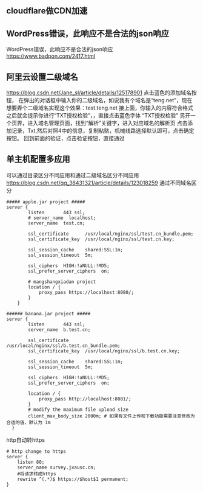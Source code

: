 <!--
 * @Author: yuzihan yuzihanyuzihan@163.com
 * @Date: 2022-05-29 12:47:21
 * @LastEditors: yuzihan yuzihanyuzihan@163.com
 * @LastEditTime: 2022-06-16 22:15:29
 * @FilePath: /fe_interview/服务器/网站优化.md
 * @Description: 这是默认设置,请设置`customMade`, 打开koroFileHeader查看配置 进行设置: https://github.com/OBKoro1/koro1FileHeader/wiki/%E9%85%8D%E7%BD%AE
-->
## cloudflare做CDN加速
## WordPress错误，此响应不是合法的json响应
WordPress错误，此响应不是合法的json响应
https://www.badpon.com/2417.html
## 阿里云设置二级域名
https://blog.csdn.net/Jane_sl/article/details/125178901
点击蓝色的添加域名按钮， 在弹出的对话框中输入你的二级域名，如说我有个域名是“teng.net”，现在想要弄个二级域名实现这个效果：test.teng.net
接上面，你输入的内容符合格式之后就会提示你进行“TXT授权检验”，，直接点击蓝色字体
“TXT授权检验”
另开一个页界，进入域名管理页面，找到“解析”关键字，进入对应域名的解析页
点击添加记录，Txt,然后对照4中的信息，复制粘贴，机械线路选择默认即可，点击确定按钮。
回到前面的验证，点击验证按钮，直接通过
## 单主机配置多应用
可以通过目录区分不同应用和通过二级域名区分不同应用
https://blog.csdn.net/qq_38431321/article/details/123018259
通过不同域名区分
```
##### apple.jar project #####
server {
        listen       443 ssl;
        # server_name  localhost;
        server_name  test.cn;

        ssl_certificate      /usr/local/nginx/ssl/test.cn_bundle.pem;
        ssl_certificate_key  /usr/local/nginx/ssl/test.cn.key;

        ssl_session_cache    shared:SSL:1m;
        ssl_session_timeout  5m;

        ssl_ciphers  HIGH:!aNULL:!MD5;
        ssl_prefer_server_ciphers  on;

        # mangshangxiadan project
        location / {
            proxy_pass https://localhost:8080/;
        }
    }
 
###### banana.jar project #####
server {
        listen       443 ssl;
        server_name  b.test.cn;

        ssl_certificate      /usr/local/nginx/ssl/b.test.cn_bundle.pem;
        ssl_certificate_key  /usr/local/nginx/ssl/b.test.cn.key;

        ssl_session_cache    shared:SSL:1m;
        ssl_session_timeout  5m;

        ssl_ciphers  HIGH:!aNULL:!MD5;
        ssl_prefer_server_ciphers  on;

        location / {
            proxy_pass http://localhost:8081/;
        }
        # modify the maximum file upload size
        client_max_body_size 2000m; # 如果有文件上传和下载功能需要注意修改为合适的值，默认为 1m
  }

```
http自动转https
```
# http change to https
server {
    listen 80;
    server_name survey.jxausc.cn;
    #将请求转成https
    rewrite ^(.*)$ https://$host$1 permanent;
}

```
